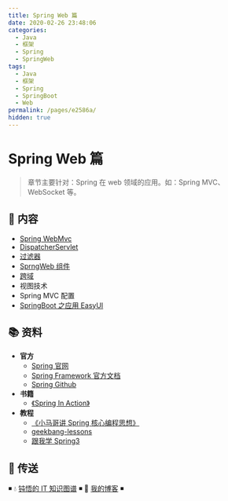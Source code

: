 ```yaml
---
title: Spring Web 篇
date: 2020-02-26 23:48:06
categories:
  - Java
  - 框架
  - Spring
  - SpringWeb
tags:
  - Java
  - 框架
  - Spring
  - SpringBoot
  - Web
permalink: /pages/e2586a/
hidden: true
---
```


# Spring Web 篇

> 章节主要针对：Spring 在 web 领域的应用。如：Spring MVC、WebSocket 等。

## 📖 内容

- [Spring WebMvc](01.SpringWebMvc.md)
- [DispatcherServlet](02.DispatcherServlet.md)
- [过滤器](03.Spring过滤器.md)
- [SprngWeb 组件](04.SprngWeb组件.md)
- [跨域](05.Spring跨域.md)
- 视图技术
- Spring MVC 配置
- [SpringBoot 之应用 EasyUI](21.SpringBoot之应用EasyUI.md)

## 📚 资料

- **官方**
  - [Spring 官网](https://spring.io/)
  - [Spring Framework 官方文档](https://docs.spring.io/spring-framework/docs/current/spring-framework-reference/index.html)
  - [Spring Github](https://github.com/spring-projects/spring-framework)
- **书籍**
  - [《Spring In Action》](https://item.jd.com/12622829.html)
- **教程**
  - [《小马哥讲 Spring 核心编程思想》](https://time.geekbang.org/course/intro/265)
  - [geekbang-lessons](https://github.com/geektime-geekbang/geekbang-lessons)
  - [跟我学 Spring3](http://jinnianshilongnian.iteye.com/blog/1482071)

## 🚪 传送

◾ 💧 [钝悟的 IT 知识图谱](https://dunwu.github.io/waterdrop/) ◾ 🎯 [我的博客](https://github.com/dunwu/blog) ◾
